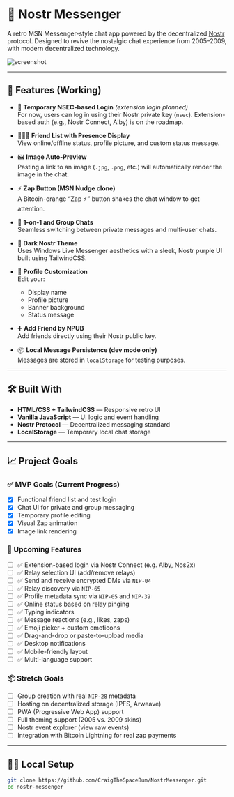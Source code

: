 # 💬 Nostr Messenger

A retro MSN Messenger-style chat app powered by the decentralized [Nostr](https://nostr.com) protocol. Designed to revive the nostalgic chat experience from 2005–2009, with modern decentralized technology.

![screenshot](https://via.placeholder.com/600x300) <!-- Replace this with a screenshot of your app -->

---

## 🚀 Features (Working)

- 🪪 **Temporary NSEC-based Login** *(extension login planned)*  
  For now, users can log in using their Nostr private key (`nsec`). Extension-based auth (e.g., Nostr Connect, Alby) is on the roadmap.

- 🧑‍🤝‍🧑 **Friend List with Presence Display**  
  View online/offline status, profile picture, and custom status message.

- 🖼️ **Image Auto-Preview**  
  Pasting a link to an image (`.jpg`, `.png`, etc.) will automatically render the image in the chat.

- ⚡ **Zap Button (MSN Nudge clone)**  
  A Bitcoin-orange “Zap ⚡” button shakes the chat window to get attention.

- 💬 **1-on-1 and Group Chats**  
  Seamless switching between private messages and multi-user chats.

- 🎨 **Dark Nostr Theme**  
  Uses Windows Live Messenger aesthetics with a sleek, Nostr purple UI built using TailwindCSS.

- 👤 **Profile Customization**  
  Edit your:
  - Display name
  - Profile picture
  - Banner background
  - Status message

- ➕ **Add Friend by NPUB**  
  Add friends directly using their Nostr public key.

- 📦 **Local Message Persistence (dev mode only)**  
  Messages are stored in `localStorage` for testing purposes.

---

## 🛠️ Built With

- **HTML/CSS + TailwindCSS** — Responsive retro UI
- **Vanilla JavaScript** — UI logic and event handling
- **Nostr Protocol** — Decentralized messaging standard
- **LocalStorage** — Temporary local chat storage

---

## 📈 Project Goals

### ✅ MVP Goals (Current Progress)
- [x] Functional friend list and test login
- [x] Chat UI for private and group messaging
- [x] Temporary profile editing
- [x] Visual Zap animation
- [x] Image link rendering

### 🚧 Upcoming Features
- [ ] ✅ Extension-based login via Nostr Connect (e.g. Alby, Nos2x)
- [ ] ✅ Relay selection UI (add/remove relays)
- [ ] ✅ Send and receive encrypted DMs via `NIP-04`
- [ ] ✅ Relay discovery via `NIP-65`
- [ ] ✅ Profile metadata sync via `NIP-05` and `NIP-39`
- [ ] ✅ Online status based on relay pinging
- [ ] ✅ Typing indicators
- [ ] ✅ Message reactions (e.g., likes, zaps)
- [ ] ✅ Emoji picker + custom emoticons
- [ ] ✅ Drag-and-drop or paste-to-upload media
- [ ] ✅ Desktop notifications
- [ ] ✅ Mobile-friendly layout
- [ ] ✅ Multi-language support

### 📦 Stretch Goals
- [ ] Group creation with real `NIP-28` metadata
- [ ] Hosting on decentralized storage (IPFS, Arweave)
- [ ] PWA (Progressive Web App) support
- [ ] Full theming support (2005 vs. 2009 skins)
- [ ] Nostr event explorer (view raw events)
- [ ] Integration with Bitcoin Lightning for real zap payments

---

## 🧑‍💻 Local Setup

```bash
git clone https://github.com/CraigTheSpaceBum/NostrMessenger.git
cd nostr-messenger
